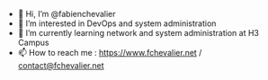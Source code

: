 - 👋 Hi, I’m @fabienchevalier
- 👀 I’m interested in DevOps and system administration 
- 🌱 I’m currently learning network and system administration at H3 Campus 
- 📫 How to reach me : https://www.fchevalier.net / contact@fchevalier.net

<!---
fabchev/fabchev is a ✨ special ✨ repository because its `README.md` (this file) appears on your GitHub profile.
You can click the Preview link to take a look at your changes.
--->
